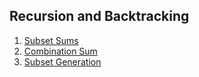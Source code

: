 ## Recursion and Backtracking

1. [Subset Sums](https://practice.geeksforgeeks.org/problems/subset-sums2234/1)
2. [Combination Sum](https://leetcode.com/problems/combination-sum/submissions/)
3. [Subset Generation](https://www.interviewbit.com/problems/subset/)
